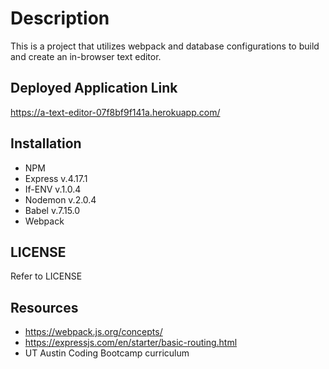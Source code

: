 # Description

This is a project that utilizes webpack and database configurations to build and create an in-browser text editor.

## Deployed Application Link

https://a-text-editor-07f8bf9f141a.herokuapp.com/

## Installation

- NPM
- Express v.4.17.1
- If-ENV v.1.0.4
- Nodemon v.2.0.4
- Babel v.7.15.0
- Webpack

## LICENSE

Refer to LICENSE

## Resources

- https://webpack.js.org/concepts/
- https://expressjs.com/en/starter/basic-routing.html
- UT Austin Coding Bootcamp curriculum

